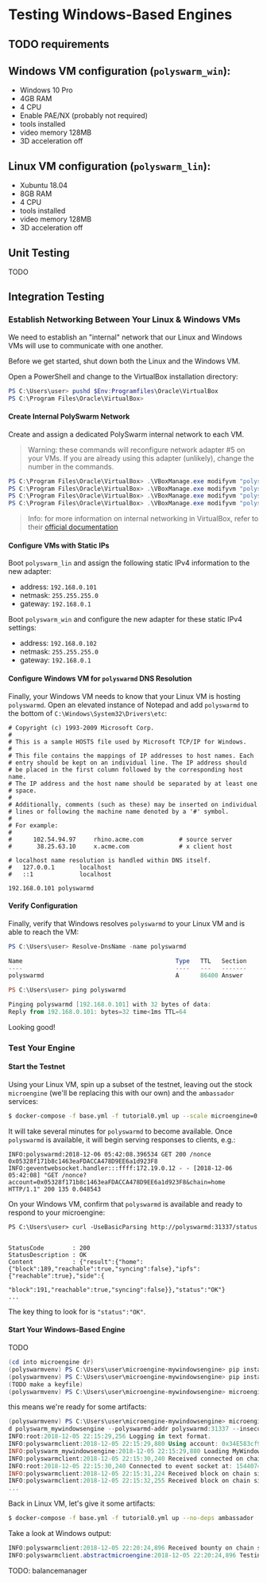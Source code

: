# Testing Windows-Based Engines


## TODO requirements

## Windows VM configuration (`polyswarm_win`):
* Windows 10 Pro
* 4GB RAM
* 4 CPU
* Enable PAE/NX (probably not required)
* tools installed
* video memory 128MB
* 3D acceleration off

## Linux VM configuration (`polyswarm_lin`):
* Xubuntu 18.04
* 8GB RAM
* 4 CPU
* tools installed
* video memory 128MB
* 3D acceleration off


## Unit Testing

TODO


## Integration Testing


### Establish Networking Between Your Linux & Windows VMs

We need to establish an "internal" network that our Linux and Windows VMs will use to communicate with one another.

Before we get started, shut down both the Linux and the Windows VM.

Open a PowerShell and change to the VirtualBox installation directory:
```powershell
PS C:\Users\user> pushd $Env:Programfiles\Oracle\VirtualBox
PS C:\Program Files\Oracle\VirtualBox>
```


#### Create Internal PolySwarm Network

Create and assign a dedicated PolySwarm internal network to each VM.

> Warning: these commands will reconfigure network adapter #5 on your VMs.
If you are already using this adapter (unlikely), change the number in the commands.

```powershell
PS C:\Program Files\Oracle\VirtualBox> .\VBoxManage.exe modifyvm "polyswarm_win" --nic5 intnet
PS C:\Program Files\Oracle\VirtualBox> .\VBoxManage.exe modifyvm "polyswarm_win" --intnet5 "polyswarm_net"
PS C:\Program Files\Oracle\VirtualBox> .\VBoxManage.exe modifyvm "polyswarm_lin" --nic5 intnet
PS C:\Program Files\Oracle\VirtualBox> .\VBoxManage.exe modifyvm "polyswarm_lin" --intnet5 "polyswarm_net"
```

> Info: for more information on internal networking in VirtualBox, refer to their [official documentation](https://www.virtualbox.org/manual/ch06.html#network_internal)


#### Configure VMs with Static IPs

Boot `polyswarm_lin` and assign the following static IPv4 information to the new adapter:
* address: `192.168.0.101`
* netmask: `255.255.255.0`
* gateway: `192.168.0.1`

Boot `polyswarm_win` and configure the new adapter for these static IPv4 settings:
* address: `192.168.0.102`
* netmask: `255.255.255.0`
* gateway: `192.168.0.1`


#### Configure Windows VM for `polyswarmd` DNS Resolution

Finally, your Windows VM needs to know that your Linux VM is hosting `polyswarmd`.
Open an elevated instance of Notepad and add `polyswarmd` to the bottom of `C:\Windows\System32\Drivers\etc`:
```
# Copyright (c) 1993-2009 Microsoft Corp.
#
# This is a sample HOSTS file used by Microsoft TCP/IP for Windows.
#
# This file contains the mappings of IP addresses to host names. Each
# entry should be kept on an individual line. The IP address should
# be placed in the first column followed by the corresponding host name.
# The IP address and the host name should be separated by at least one
# space.
#
# Additionally, comments (such as these) may be inserted on individual
# lines or following the machine name denoted by a '#' symbol.
#
# For example:
#
#      102.54.94.97     rhino.acme.com          # source server
#       38.25.63.10     x.acme.com              # x client host

# localhost name resolution is handled within DNS itself.
#	127.0.0.1       localhost
#	::1             localhost

192.168.0.101 polyswarmd
```

#### Verify Configuration

Finally, verify that Windows resolves `polyswarmd` to your Linux VM and is able to reach the VM:
```powershell
PS C:\Users\user> Resolve-DnsName -name polyswarmd

Name                                           Type   TTL   Section    IPAddress
----                                           ----   ---   -------    ---------
polyswarmd                                     A      86400 Answer     192.168.0.101

PS C:\Users\user> ping polyswarmd

Pinging polyswarmd [192.168.0.101] with 32 bytes of data:
Reply from 192.168.0.101: bytes=32 time<1ms TTL=64
```

Looking good!


### Test Your Engine

#### Start the Testnet

Using your Linux VM, spin up a subset of the testnet, leaving out the stock `microengine` (we'll be replacing this with our own) and the `ambassador` services:
```bash
$ docker-compose -f base.yml -f tutorial0.yml up --scale microengine=0 --scale ambassador=0
```

It will take several minutes for `polyswarmd` to become available.
Once `polyswarmd` is available, it will begin serving responses to clients, e.g.:
```
INFO:polyswarmd:2018-12-06 05:42:08.396534 GET 200 /nonce 0x05328f171b8c1463eaFDACCA478D9EE6a1d923F8
INFO:geventwebsocket.handler:::ffff:172.19.0.12 - - [2018-12-06 05:42:08] "GET /nonce?account=0x05328f171b8c1463eaFDACCA478D9EE6a1d923F8&chain=home HTTP/1.1" 200 135 0.048543
```

On your Windows VM, confirm that `polyswarmd` is available and ready to respond to your microengine:
```
PS C:\Users\user> curl -UseBasicParsing http://polyswarmd:31337/status


StatusCode        : 200
StatusDescription : OK
Content           : {"result":{"home":{"block":189,"reachable":true,"syncing":false},"ipfs":{"reachable":true},"side":{
                    "block":191,"reachable":true,"syncing":false}},"status":"OK"}
...
```

The key thing to look for is `"status":"OK"`.

#### Start Your Windows-Based Engine

TODO

```powershell
(cd into microengine dr)
(polyswarmvenv) PS C:\Users\user\microengine-mywindowsengine> pip install -r requirements.txt
(polyswarmvenv) PS C:\Users\user\microengine-mywindowsengine> pip install .
(TODO make a keyfile)
(polyswarmvenv) PS C:\Users\user\microengine-mywindowsengine> microengine --keyfile keyfile --password password --backend polyswarm_mywindowsengine --polyswarmd-addr polyswarmd:31337 --insecure-transport --testing 2
```

this means we're ready for some artifacts:
```powershell
(polyswarmvenv) PS C:\Users\user\microengine-mywindowsengine> microengine --keyfile keyfile --password password --backen
d polyswarm_mywindowsengine --polyswarmd-addr polyswarmd:31337 --insecure-transport
INFO:root:2018-12-05 22:15:29,256 Logging in text format.
INFO:polyswarmclient:2018-12-05 22:15:29,880 Using account: 0x34E583cf9C1789c3141538EeC77D9F0B8F7E89f2
INFO:polyswarm_mywindowsengine:2018-12-05 22:15:29,880 Loading MyWindowsEngine scanner...
INFO:polyswarmclient:2018-12-05 22:15:30,240 Received connected on chain side: {'start_time': '1544074923.6622703'}
INFO:root:2018-12-05 22:15:30,240 Connected to event socket at: 1544074923.6622703
INFO:polyswarmclient:2018-12-05 22:15:31,224 Received block on chain side: {'number': 2079}
INFO:polyswarmclient:2018-12-05 22:15:32,255 Received block on chain side: {'number': 2080}
...
```

Back in Linux VM, let's give it some artifacts:
```bash
$ docker-compose -f base.yml -f tutorial0.yml up --no-deps ambassador
```

Take a look at Windows output:
```powershell
INFO:polyswarmclient:2018-12-05 22:20:24,896 Received bounty on chain side: {'amount': '62500000000000000', 'author': '0x4B1867c484871926109E3C47668d5C0938CA3527', 'guid': 'e01f222b-d9de-44cb-9780-f3ddef2dd0e7', 'expiration': '2393', 'uri': 'QmVjWbqv8aXEPE53vDYS9r3wG7odJjrHXf7ci1xfLyNAEU'}
INFO:polyswarmclient.abstractmicroengine:2018-12-05 22:20:24,896 Testing mode, 1 bounties remaining
```

TODO: balancemanager

